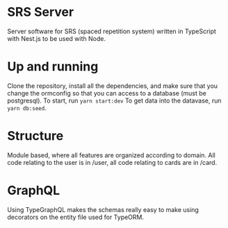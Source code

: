 # SRS Server

Server software for SRS (spaced repetition system) written in TypeScript with Nest.js to be used with Node.

# Up and running

Clone the repository, install all the dependencies, and make sure that you change the ormconfig so that you can access to a database (must be postgresql). To start, run `yarn start:dev` To get data into the datavase, run `yarn db:seed`.

# Structure

Module based, where all features are organized according to domain. All code relating to the user is in /user, all code relating to cards are in /card.

# GraphQL

Using TypeGraphQL makes the schemas really easy to make using decorators on the entity file used for TypeORM.
